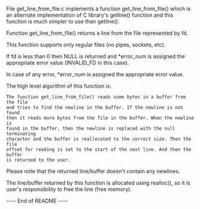 File get_line_from_file.c implements a function get_line_from_file() which is an
alternate implementation of C library's getline() function and this function is
much simpler to use than getline().

Function get_line_from_file() returns a line from the file represented by fd.

This function supports only regular files (no pipes, sockets, etc).

If fd is less than 0 then NULL is returned and *error_num is assigned the
appropriate error value (INVALID_FD in this case).

In case of any error, *error_num is assigned the appropriate error value.

The high level algorithm of this function is:

    The function get_line_from_file() reads some bytes in a buffer from the file
    and tries to find the newline in the buffer. If the newline is not found
    then it reads more bytes from the file in the buffer. When the newline is
    found in the buffer, then the newline is replaced with the null terminating
    character and the buffer is reallocated to the correct size. Then the file
    offset for reading is set to the start of the next line. And then the buffer
    is returned to the user.

Please note that the returned line/buffer doesn't contain any newlines.

The line/buffer returned by this function is allocated using realloc(), so it is
user's responsibility to free the line (free memory).

---- End of README ----

